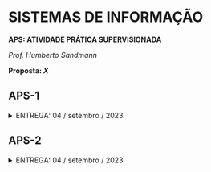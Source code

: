 # SISTEMAS DE INFORMAÇÃO

**APS: ATIVIDADE PRÁTICA SUPERVISIONADA**

*Prof. Humberto Sandmann*

**Proposta: *X***

## APS-1
<details>
    <summary>ENTREGA: 04 / setembro / 2023</summary>

    ### Introdução

    Teste

    ### Aquisição de dados da BOVESPA

    ### O que deve ser realizado?

    ### O que deve ser entregue?
    teste

</details>

## APS-2
<details>
    <summary>ENTREGA: 04 / setembro / 2023</summary>

    ### Introdução

    Teste

    ### Aquisição de dados da BOVESPA

    ### O que deve ser realizado?

    ### O que deve ser entregue?
    teste

</details>
